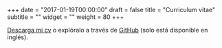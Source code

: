 +++
date = "2017-01-19T00:00:00"
draft = false
title = "Curriculum vitae"
subtitle = ""
widget = ""
weight = 80
+++


[Descarga mi cv](http://lcolladotor.github.io/cv/en_CV_lcollado.pdf) o explóralo a través de [GitHub](http://lcolladotor.github.io/cv/) (solo está disponible en inglés). 

<!-- <iframe src="http://docs.google.com/viewer?url=http://lcolladotor.github.io/cv/en_CV_lcollado.pdf&embedded=true" width="100%" height="780" style="border: none;"></iframe> -->
